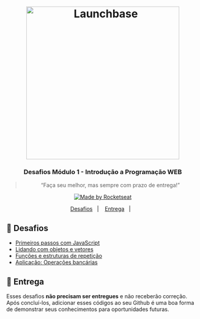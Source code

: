 <h1 align="center">
    <img alt="Launchbase" src="https://storage.googleapis.com/golden-wind/bootcamp-launchbase/logo.png" width="400px" />
</h1>

<h3 align="center">
  Desafios Módulo 1 - Introdução a Programação WEB
</h3>

<blockquote align="center">“Faça seu melhor, mas sempre com prazo de entrega!”</blockquote>

<p align="center">

  <a href="https://rocketseat.com.br">
    <img alt="Made by Rocketseat" src="https://img.shields.io/badge/made%20by-Rocketseat-%23F8952D">
  </a>
  
</p>

<p align="center">
  <a href="#rocket-desafios">Desafios</a>&nbsp;&nbsp;&nbsp;|&nbsp;&nbsp;&nbsp;
  <a href="#calendar-entrega">Entrega</a>&nbsp;&nbsp;&nbsp;|&nbsp;&nbsp;&nbsp;
</p>

## :rocket: Desafios

- [Primeiros passos com JavaScript](https://github.com/grioos/bootcamp-launchbase/tree/master/fase-02/modulo01/desafio-01-1)
- [Lidando com objetos e vetores](https://github.com/grioos/bootcamp-launchbase/tree/master/fase-02/modulo01/desafio-01-2)
- [Funções e estruturas de repetição](https://github.com/grioos/bootcamp-launchbase/tree/master/fase-02/modulo01/desafio-01-3)
- [Aplicação: Operações bancárias](https://github.com/grioos/bootcamp-launchbase/tree/master/fase-02/modulo01/desafio-01-4)

## :calendar: Entrega

Esses desafios **não precisam ser entregues** e não receberão correção. Após concluí-los, adicionar esses códigos ao seu Github é uma boa forma de demonstrar seus conhecimentos para oportunidades futuras.
